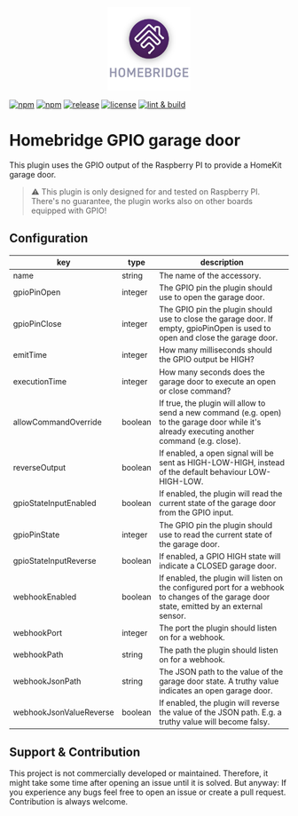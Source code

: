 <p align="center">

<img src="https://github.com/homebridge/branding/raw/master/logos/homebridge-wordmark-logo-vertical.png" width="150">

</p>

[![npm](https://badgen.net/npm/v/@silviokennecke/homebridge-gpio-garage-door/latest?icon=npm&label)](https://www.npmjs.com/package/@silviokennecke/homebridge-gpio-garage-door)
[![npm](https://badgen.net/npm/dt/@silviokennecke/homebridge-gpio-garage-door?label=downloads)](https://www.npmjs.com/package/@silviokennecke/homebridge-gpio-garage-door)
[![release](https://badgen.net/github/release/silviokennecke/homebridge-gpio-garage-door)](https://github.com/silviokennecke/homebridge-gpio-garage-door/releases)
[![license](https://badgen.net/github/license/silviokennecke/homebridge-gpio-garage-door)](https://github.com/silviokennecke/homebridge-gpio-garage-door/blob/main/LICENSE)
[![lint & build](https://github.com/silviokennecke/homebridge-gpio-garage-door/actions/workflows/build.yml/badge.svg)](https://github.com/silviokennecke/homebridge-gpio-garage-door/actions/workflows/build.yml)

# Homebridge GPIO garage door

This plugin uses the GPIO output of the Raspberry PI to provide a HomeKit garage door.

> :warning: This plugin is only designed for and tested on Raspberry PI.
> There's no guarantee, the plugin works also on other boards equipped with GPIO!

## Configuration

| key                     | type    | description                                                                                                                                    |
|-------------------------|---------|------------------------------------------------------------------------------------------------------------------------------------------------|
| name                    | string  | The name of the accessory.                                                                                                                     | 
| gpioPinOpen             | integer | The GPIO pin the plugin should use to open the garage door.                                                                                    | 
| gpioPinClose            | integer | The GPIO pin the plugin should use to close the garage door. If empty, gpioPinOpen is used to open and close the garage door.                  | 
| emitTime                | integer | How many milliseconds should the GPIO output be HIGH?                                                                                          | 
| executionTime           | integer | How many seconds does the garage door to execute an open or close command?                                                                     |
| allowCommandOverride    | boolean | If true, the plugin will allow to send a new command (e.g. open) to the garage door while it's already executing another command (e.g. close). |
| reverseOutput           | boolean | If enabled, a open signal will be sent as HIGH-LOW-HIGH, instead of the default behaviour LOW-HIGH-LOW.                                        |
| gpioStateInputEnabled   | boolean | If enabled, the plugin will read the current state of the garage door from the GPIO input.                                                     |
| gpioPinState            | integer | The GPIO pin the plugin should use to read the current state of the garage door.                                                               |
| gpioStateInputReverse   | boolean | If enabled, a GPIO HIGH state will indicate a CLOSED garage door.                                                                              |
| webhookEnabled          | boolean | If enabled, the plugin will listen on the configured port for a webhook to changes of the garage door state, emitted by an external sensor.    |
| webhookPort             | integer | The port the plugin should listen on for a webhook.                                                                                            |
| webhookPath             | string  | The path the plugin should listen on for a webhook.                                                                                            |
| webhookJsonPath         | string  | The JSON path to the value of the garage door state. A truthy value indicates an open garage door.                                             |
| webhookJsonValueReverse | boolean | If enabled, the plugin will reverse the value of the JSON path. E.g. a truthy value will become falsy.                                         |

## Support & Contribution

This project is not commercially developed or maintained.
Therefore, it might take some time after opening an issue until it is solved.
But anyway: If you experience any bugs feel free to open an issue or create a pull request.
Contribution is always welcome.
